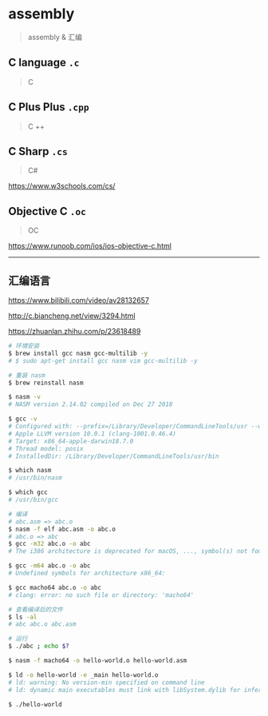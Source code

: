 # assembly

> assembly & 汇编

## C language `.c`

> C

## C Plus Plus `.cpp`

> C ++

## C Sharp `.cs`

> C#

https://www.w3schools.com/cs/

## Objective C `.oc`

> OC

https://www.runoob.com/ios/ios-objective-c.html

***

## 汇编语言

https://www.bilibili.com/video/av28132657

http://c.biancheng.net/view/3294.html

https://zhuanlan.zhihu.com/p/23618489


```sh
# 环境安装
$ brew install gcc nasm gcc-multilib -y
# $ sudo apt-get install gcc nasm vim gcc-multilib -y

# 重装 nasm
$ brew reinstall nasm

$ nasm -v
# NASM version 2.14.02 compiled on Dec 27 2018

$ gcc -v
# Configured with: --prefix=/Library/Developer/CommandLineTools/usr --with-gxx-include-dir=/Library/Developer/CommandLineTools/SDKs/MacOSX10.14.sdk/usr/include/c++/4.2.1
# Apple LLVM version 10.0.1 (clang-1001.0.46.4)
# Target: x86_64-apple-darwin18.7.0
# Thread model: posix
# InstalledDir: /Library/Developer/CommandLineTools/usr/bin

$ which nasm
# /usr/bin/nasm

$ which gcc
# /usr/bin/gcc

```

```sh
# 编译
# abc.asm => abc.o
$ nasm -f elf abc.asm -o abc.o
# abc.o => abc
$ gcc -m32 abc.o -o abc
# The i386 architecture is deprecated for macOS, ..., symbol(s) not found for architecture i386

$ gcc -m64 abc.o -o abc
# Undefined symbols for architecture x86_64:

$ gcc macho64 abc.o -o abc
# clang: error: no such file or directory: 'macho64'

# 查看编译后的文件
$ ls -al
# abc abc.o abc.asm

# 运行
$ ./abc ; echo $?

```

```sh
$ nasm -f macho64 -o hello-world.o hello-world.asm

$ ld -o hello-world -e _main hello-world.o
# ld: warning: No version-min specified on command line
# ld: dynamic main executables must link with libSystem.dylib for inferred architecture x86_64

$ ./hello-world

```
